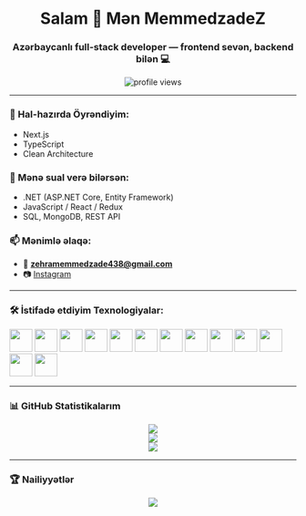 <h1 align="center">Salam 👋 Mən MemmedzadeZ</h1>
<h3 align="center">Azərbaycanlı full-stack developer — frontend sevən, backend bilən 💻</h3>

<p align="center">
  <img src="https://komarev.com/ghpvc/?username=MemmedzadeZ&label=Profil%20Baxışları&color=6e40c9&style=flat" alt="profile views" />
</p>

---

### 🌱 Hal-hazırda Öyrəndiyim:
- Next.js
- TypeScript
- Clean Architecture

### 💬 Mənə sual verə bilərsən:
- .NET (ASP.NET Core, Entity Framework)
- JavaScript / React / Redux
- SQL, MongoDB, REST API

### 📫 Mənimlə əlaqə:
- 📧 **zehramemmedzade438@gmail.com**
- 📷 [Instagram](https://www.instagram.com/z.mdzd_/)

---

### 🛠️ İstifadə etdiyim Texnologiyalar:
<p align="left">
  <img src="https://cdn.jsdelivr.net/gh/devicons/devicon/icons/react/react-original.svg" width="40" />
  <img src="https://cdn.jsdelivr.net/gh/devicons/devicon/icons/javascript/javascript-original.svg" width="40" />
  <img src="https://cdn.jsdelivr.net/gh/devicons/devicon/icons/typescript/typescript-original.svg" width="40" />
  <img src="https://cdn.jsdelivr.net/gh/devicons/devicon/icons/dotnetcore/dotnetcore-original.svg" width="40" />
  <img src="https://cdn.jsdelivr.net/gh/devicons/devicon/icons/csharp/csharp-original.svg" width="40" />
  <img src="https://cdn.jsdelivr.net/gh/devicons/devicon/icons/html5/html5-original.svg" width="40" />
  <img src="https://cdn.jsdelivr.net/gh/devicons/devicon/icons/css3/css3-original.svg" width="40" />
  <img src="https://cdn.jsdelivr.net/gh/devicons/devicon/icons/bootstrap/bootstrap-plain.svg" width="40" />
  <img src="https://cdn.jsdelivr.net/gh/devicons/devicon/icons/git/git-original.svg" width="40" />
  <img src="https://cdn.jsdelivr.net/gh/devicons/devicon/icons/github/github-original.svg" width="40" />
  <img src="https://cdn.jsdelivr.net/gh/devicons/devicon/icons/nodejs/nodejs-original.svg" width="40" />
  <img src="https://cdn.jsdelivr.net/gh/devicons/devicon/icons/mysql/mysql-original.svg" width="40" />
  <img src="https://cdn.jsdelivr.net/gh/devicons/devicon/icons/mongodb/mongodb-original.svg" width="40" />
</p>

---

### 📊 GitHub Statistikalarım

<p align="center">
  <img src="https://github-readme-stats.vercel.app/api?username=MemmedzadeZ&show_icons=true&theme=tokyonight" />
  <br />
  <img src="https://github-readme-stats.vercel.app/api/top-langs/?username=MemmedzadeZ&layout=compact&theme=tokyonight" />
  <br />
  <img src="https://github-readme-streak-stats.herokuapp.com/?user=MemmedzadeZ&theme=tokyonight" />
</p>

---

### 🏆 Nailiyyətlər
<p align="center">
  <img src="https://github-profile-trophy.vercel.app/?username=MemmedzadeZ&theme=darkhub" />
</p>

